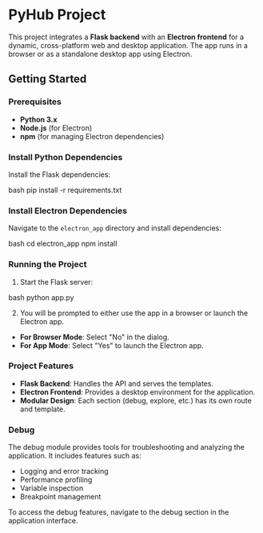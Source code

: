 # PyHub Project

This project integrates a **Flask backend** with an **Electron frontend** for a dynamic, cross-platform web and desktop application. The app runs in a browser or as a standalone desktop app using Electron.

## Getting Started

### Prerequisites

- **Python 3.x**
- **Node.js** (for Electron)
- **npm** (for managing Electron dependencies)

### Install Python Dependencies

Install the Flask dependencies:

bash
pip install -r requirements.txt


### Install Electron Dependencies

Navigate to the `electron_app` directory and install dependencies:

bash
cd electron_app
npm install


### Running the Project

1. Start the Flask server:

bash
python app.py


2. You will be prompted to either use the app in a browser or launch the Electron app.

- **For Browser Mode**: Select "No" in the dialog.
- **For App Mode**: Select "Yes" to launch the Electron app.

### Project Features

- **Flask Backend**: Handles the API and serves the templates.
- **Electron Frontend**: Provides a desktop environment for the application.
- **Modular Design**: Each section (debug, explore, etc.) has its own route and template.

### Debug

The debug module provides tools for troubleshooting and analyzing the application. It includes features such as:

- Logging and error tracking
- Performance profiling
- Variable inspection
- Breakpoint management

To access the debug features, navigate to the debug section in the application interface.

